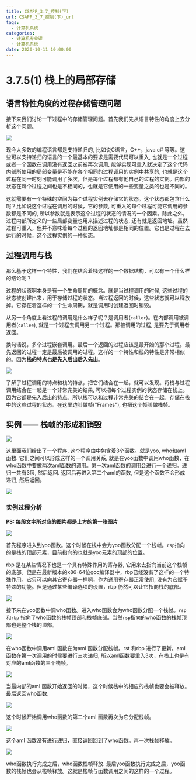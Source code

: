 ```yaml
---
title: CSAPP_3.7_控制(下)
url: CSAPP_3_7_控制(下)_url
tags:
  - 计算机系统
categories:
  - 计算机专业课
  - 计算机系统
date: 2020-10-11 10:00:00
---
```


# 3.7.5(1) 栈上的局部存储

## 语言特性角度的过程存储管理问题

接下来我们讨论一下过程中的存储管理问题。首先我们先从语言特性的角度上去分析这个问题。

![](../../images/image-20201013212326391-1602738675000.png)

<!-- more -->

现今大多数的编程语言都是支持递归的, 比如说C语言，C++，java c# 等等。这些可以支持递归的语言的一个最基本的要求是需要代码可以重入, 也就是一个过程或者一个函数在调用没有返回之前被再次调用, 能够实现可重入就决定了这个代码内部所使用的局部变量是不能在各个相同的过程调用的实例中共享的, 也就是这个过程在同一时刻可能调用了多次，但是每个过程都有他自己的过程的实例。内部的状态在每个过程之间也是不相同的，也就是它使用的一些变量之类的也是不同的。

这就需要有一个特殊的空间为每个过程实例去存储它的状态。这个状态都包含什么呢？比如说这个过程在调用的时候，它的参数, 可重入的每个过程可能它调用的参数都是不同的, 所以参数就是表示这个过程的状态的情况的一个因素。除此之外，过程内部所定义的一些局部变量也用来描述过程的状态, 还有就是返回地址。虽然过程可重入，但并不意味着每个过程的返回地址都是相同的位置。它也是过程在去运行的时候，这个过程实例的一种状态。

##  过程调用与栈

那么基于这样一个特性，我们在结合着栈这样的一个数据结构，可以有一个什么样的结论呢？

过程的状态啊本身是有一个生命周期的概念。就是当过程调用的时候, 这些过程的状态被创建出来，用于存储过程的状态。当过程返回的时候，这些状态就可以释放掉。它存在着这样的一个生命周期，就是调用时创建返回时销毁。

从另一个角度上看过程的调用是什么样子呢？是调用者(`caller`)。在内部调用被调用者(`callee`), 就是一个过程去调用另一个过程。那被调用的过程, 是要先于调用者返回。

换句话说，多个过程嵌套调用。最后一个返回的过程应该是最开始的那个过程。最先返回的过程一定是最后被调用的过程。这样的一个特性和栈的特性是非常相似的。因为**栈的特点也是先入后出后入先出**。

![](../../images/image-20201013212914555-1602738697092.png)

了解了过程调用的特点和栈的特点，把它们结合在一起，就可以发现。将栈与过程调用结合在一起是一个非常完美的结果, 可以把每个过程实例的状态存储在栈上。因为它都是先入后出的特点。所以栈可以和过程非常完美的结合在一起。存储在栈中的这些过程的状态。在这里边叫做帧("Frames"), 也把这个帧叫做栈帧。

## 实例 —— 栈帧的形成和销毁

![](../../images/image-20201013213227007-1602738710546.png)

这里面我们给出了一个程序, 这个程序由中包含着3个函数。就是yoo, who和amI函数. 它们之间可以形成这样的一个调用关系, 就是在yoo函数中调用who函数，在who函数中要做两次amI函数的调用。第一次amI函数的调用会进行一个递归。递归一共有3层, 然后返回. 返回后再进入第二个amI的函数, 但是这个函数不会形成递归, 然后返回。

![](../../images/image-20201013213617686-1602738722325.png)

### 实例过程分析

**PS: 每段文字所对应的图片都是上方的第一张图片**

![](../../images/image-20201013214016571-1602738736863.png)

首先程序进入到yoo函数。这个时候在栈中会为yoo函数分配一个栈帧。`rsp`指向的是栈的顶部元素，目前指向的也就是yoo元素的顶部的位置。

rbp 是在某些情况下也是一个具有特殊作用的寄存器, 它用来去指向当前这个栈帧的底部。但是在最新版本的x86-64位gcc编译器中，rbp已经没有了这样的一个特殊作用。它只可以向其它寄存器一样啊，作为通用寄存器正常使用, 没有为它赋予特殊的功能。但是通过某些编译选项的设置，rbp 仍然可以让它指向栈的底部。

![](../../images/image-20201013214045211-1602738753512.png)

接下来在yoo函数中调who函数。进入who函数会为who函数分配一个栈帧。`rsp`和`rbp` 指向了who函数的栈帧顶部和栈帧底部。当然`rsp`指向的who函数的栈帧顶部也是整个栈的顶部。

![](../../images/image-20201013214444291-1602738763643.png)

在who函数中调用amI 函数在为amI 函数分配栈帧。rst 和rbp 进行了更新。amI 函数在第一次调用的时候要进行三次递归, 所以amI函数要重入3次，在栈上也是有对应的amI函数的三个栈帧。



![](../../images/image-20201013214511006-1602738774982.png)

当最内部的amI 函数开始返回的时候，这个时候栈中的相应的栈帧也要会被释放。
最后返回who函数.

![](../../images/image-20201013215024029-1602738792255.png)

这个时候开始调用who函数的第二个amI 函数再次为它分配栈帧。

![](../../images/image-20201013215118990-1602738804294.png)

这个amI 函数没有进行递归，直接返回回到了who函数。再一次栈帧释放。

![](../../images/image-20201013215156043-1602738815122.png)

who函数执行完成之后，who函数栈帧释放. 最后yoo函数执行完成之后，yoo函数的栈帧也会从栈帧释放。这就是栈帧与函数调用之间的这样的一个过程。